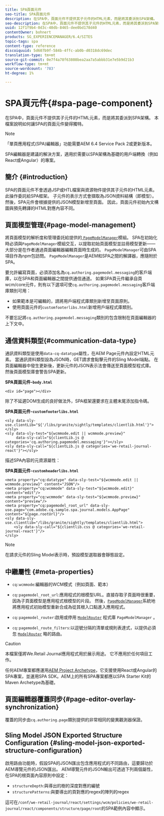```yaml
---
title: SPA頁面元件
seo-title: SPA頁面元件
description: 在SPA中，頁面元件不提供其子元件的HTML元素，而是將其委派到SPA架構。 本檔案說明如何讓SPA的頁面元件變得獨特。
seo-description: 在SPA中，頁面元件不提供其子元件的HTML元素，而是將其委派到SPA架構。 本檔案說明如何讓SPA的頁面元件變得獨特。
uuid: 12f1f9b4-0d3c-40db-8465-dee0bd178d40
contentOwner: bohnert
products: SG_EXPERIENCEMANAGER/6.4/SITES
topic-tags: spa
content-type: reference
discoiquuid: 5d607b9f-584b-4ffc-ab0b-d0318dc69dec
translation-type: tm+mt
source-git-commit: 0e7f4a78f63808bea2aa7a5abbb31e7e5b9d21b3
workflow-type: tm+mt
source-wordcount: '783'
ht-degree: 1%

---
```



# SPA頁元件{#spa-page-component}

在SPA中，頁面元件不提供其子元件的HTML元素，而是將其委派到SPA架構。 本檔案說明如何讓SPA的頁面元件變得獨特。

>[!NOTE]
>
>「單頁應用程式(SPA)編輯器」功能需要AEM 6.4 Service Pack 2或更新版本。
>
>SPA編輯器是建議的解決方案，適用於需要以SPA架構為基礎的用戶端轉換（例如React或Angular）的專案。

## 簡介 {#introduction}

SPA的頁面元件不會透過JSP或HTL檔案與資源物件提供其子元件的HTML元素。 此操作委託給SPA框架。 子元件的表示方式會擷取為JSON資料結構（即模型）。 然後，SPA元件會根據提供的JSON模型新增至頁面。 因此，頁面元件初始內文構圖與預先轉譯的HTML對應內容不同。

## 頁面模型管理{#page-model-management}

將頁面模型的解析度和管理委託給提供的[ `PageModelManager`](/help/sites-developing/spa-blueprint.md#pagemodelmanager)模組。 SPA在初始化時必須與`PageModelManager`模組交互，以提取初始頁面模型並註冊模型更新——大部分是在作者通過頁面編輯器編輯頁面時生成的。 `PageModelManager`可由SPA項目作為npm包訪問。 `PageModelManager`是AEM和SPA之間的解譯器，應隨附於SPA。

要允許編寫頁面，必須添加名為`cq.authoring.pagemodel.messaging`的客戶端庫，以在SPA和頁面編輯器之間提供通信通道。 如果SPA頁元件繼承自頁wcm/core元件，則有以下選項可使`cq.authoring.pagemodel.messaging`客戶端庫類別可用：

* 如果範本是可編輯的，請將用戶端程式庫類別新增至頁面原則。
* 使用頁面元件的`customfooterlibs.html`新增用戶端程式庫類別。

不要忘記將`cq.authoring.pagemodel.messaging`類別的包含限制在頁面編輯器的上下文中。

## 通信資料類型{#communication-data-type}

通訊資料類型是使用`data-cq-datatype`屬性，在AEM Page元件內設定HTML元素。 當通訊資料類型設為JSON時，GET請求會點擊元件的Sling Model端點。 在頁面編輯器中發生更新後，更新元件的JSON表示法會傳送至頁面模型程式庫。 然後頁面模型庫會警告SPA更新。

**SPA頁面元件-`body.html`**

```
<div id="page"></div>
```

除了不延遲DOM生成的良好做法外，SPA框架還要求在主體末尾添加指令碼。

**SPA頁面元件-`customfooterlibs.html`**

```
<sly data-sly-use.clientLib="${'/libs/granite/sightly/templates/clientlib.html'}"></sly>
<sly data-sly-test="${wcmmode.edit || wcmmode.preview}"
     data-sly-call="${clientLib.js @ categories='cq.authoring.pagemodel.messaging'}"></sly>
<sly data-sly-call="${clientLib.js @ categories='we-retail-journal-react'}"></sly>
```

描述SPA內容的元資源屬性：

**SPA頁面元件-`customheaderlibs.html`**

```
<meta property="cq:datatype" data-sly-test="${wcmmode.edit || wcmmode.preview}" content="JSON"/>
<meta property="cq:wcmmode" data-sly-test="${wcmmode.edit}" content="edit"/>
<meta property="cq:wcmmode" data-sly-test="${wcmmode.preview}" content="preview"/>
<meta property="cq:pagemodel_root_url" data-sly-use.page="com.adobe.cq.sample.spa.journal.models.AppPage" content="${page.rootUrl}"/>
<sly data-sly-use.clientlib="/libs/granite/sightly/templates/clientlib.html">
    <sly data-sly-call="${clientlib.css @ categories='we-retail-journal-react'}"/>
</sly>
```

>[!NOTE]
>
>在請求元件的Sling Model表示時，預設模型選取器會靜態設定。

## 中繼屬性 {#meta-properties}

* `cq:wcmmode`:編輯器的WCM模式（例如頁面、範本）
* `cq:pagemodel_root_url`:應用程式的根模型URL。直接存取子頁面時很重要，因為子頁面模型是應用程式根模型的片段。 然後，[`PageModelManager`](/help/sites-developing/spa-page-component.md)系統地將應用程式初始模型重新合成為從其根入口點進入應用程式。

* `cq:pagemodel_router`:啟用或停用 [`ModelRouter`](/help/sites-developing/spa-routing.md) 程式庫 `PageModelManager` 。

* `cq:pagemodel_route_filters`:以逗號分隔的清單或規則表達式，以提供必須忽 [`ModelRouter`](/help/sites-developing/spa-routing.md) 略的路由。

>[!CAUTION]
>
>本檔案僅將We.Retail Journal應用程式用於展示用途。 它不應用於任何項目工作。
>
>任何AEM專案都應運用[AEM Project Archetype](https://docs.adobe.com/content/help/zh-Hant/experience-manager-core-components/using/developing/archetype/overview.html)，它支援使用React或Angular的SPA專案，並運用SPA SDK。AEM上的所有SPA專案都應以SPA Starter Kit的Maven Archetype為基礎。

## 頁面編輯器覆蓋同步{#page-editor-overlay-synchronization}

覆蓋的同步由`cq.authoring.page`類別提供的非常相同的變異觀測器保證。

## Sling Model JSON Exported Structure Configuration {#sling-model-json-exported-structure-configuration}

啟用路由功能時，假設SPA的JSON匯出包含應用程式的不同路由，這要歸功於AEM導覽元件的JSON匯出。 AEM導覽元件的JSON輸出可透過下列兩個屬性，在SPA的根頁面內容原則中設定：

* `structureDepth`:與導出的樹的深度對應的編號
* `structurePatterns`:與要導出的頁對應的regex的陣列的regex

這可在`/conf/we-retail-journal/react/settings/wcm/policies/we-retail-journal/react/components/structure/page/root`的SPA範例內容中顯示。